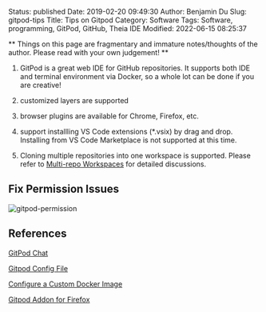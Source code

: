 Status: published
Date: 2019-02-20 09:49:30
Author: Benjamin Du
Slug: gitpod-tips
Title: Tips on Gitpod
Category: Software
Tags: Software, programming, GitPod, GitHub, Theia IDE
Modified: 2022-06-15 08:25:37

**
Things on this page are fragmentary and immature notes/thoughts of the author.
Please read with your own judgement!
**

1. GitPod is a great web IDE for GitHub repositories.
    It supports both IDE and terminal environment via Docker,
    so a whole lot can be done if you are creative!

2. customized layers are supported

3. browser plugins are available for Chrome, Firefox, etc.

4. support installling VS Code extensions (*.vsix) by drag and drop.
    Installing from VS Code Marketplace is not supported at this time.
    
5. Cloning multiple repositories into one workspace is supported.
    Please refer to
    [Multi-repo Workspaces](https://www.gitpod.io/docs/multi-repo-workspaces)
    for detailed discussions. 

## Fix Permission Issues

![gitpod-permission](https://user-images.githubusercontent.com/824507/167285701-e8f4407b-2e19-41af-8c7d-e948a092191e.png)

## References

[GitPod Chat](https://spectrum.chat/gitpod)

[Gitpod Config File](https://docs.gitpod.io/41_Config_Gitpod_File.html)

[Configure a Custom Docker Image](https://docs.gitpod.io/42_Config_Docker.html?highlight=customized,layer#configure-a-custom-docker-image)

[Gitpod Addon for Firefox](https://addons.mozilla.org/en-US/firefox/addon/gitpod/)
